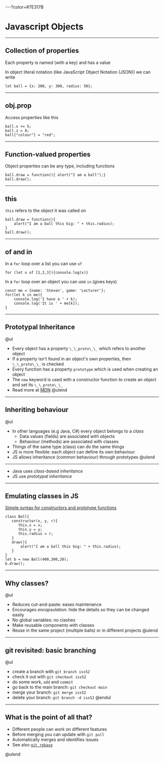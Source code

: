 ---?color=#7E317B

# Javascript Objects

---

## Collection of properties

Each property is named (with a key) and has a value

In object literal notation (like JavaScript Object Notation (JSON)) we can write

```
let ball = {x: 200, y: 300, radius: 50};
```

---

## obj.prop

Access properties like this

```
ball.x += 5;
ball.z = 8;
ball["colour"] = "red";

```

---

## Function-valued properties

Object properties can be any type, including functions

```
ball.draw = function(){ alert("I am a ball");}
ball.draw();
```

---

## this

`this` refers to the object it was called on

```
ball.draw = function(){
    alert("I am a ball this big: " + this.radius);
}
ball.draw();

```

---
## of and in

In a `for` loop over a list you can use `of`
```
for (let x of [1,2,3]){console.log(x)}
```

In a `for` loop over an object you can use `in` (gives keys)
```
const me = {name: 'Steven', game: 'Lecturer'};
for(let k in me){
    console.log('I have a ' + k);
    console.log('It is ' + me[k]);
}
```

---

## Prototypal Inheritance

@ul
- Every object has a property `\_\_proto\_\_` which refers to another object
- If a property isn't found in an object's own properties, then `\_\_proto\_\_` is checked
- Every function has a property `prototype` which is used when creating an object
- The `new` keyword is used with a constructor function to create an object and set its `\_\_proto\_\_`
- Read more at [MDN](https://developer.mozilla.org/en-US/docs/Web/JavaScript/Inheritance_and_the_prototype_chain)
@ulend

---

## Inheriting behaviour

@ul
- In other languages (e.g Java, C#) every object belongs to a *class*
    - Data values (fields) are associated with objects
    - Behaviour (methods) are associated with classes
- Things of the same type (class) can do the same things
- JS is more flexible: each object can define its own behaviour
- JS allows inheritance (common behaviour) through prototypes
@ulend

---

- Java uses *class-based inheritance*
- JS use *prototypal inheritance*


---

## Emulating classes in JS

[Simple syntax for constructors and prototype functions](https://developer.mozilla.org/en-US/docs/Web/JavaScript/Reference/Classes)

```
class Ball{
   constructor(x, y, r){
      this.x = x;
      this.y = y;
      this.radius = r;
   }
   draw(){
       alert("I am a ball this big: " + this.radius);
   }
}
let b = new Ball(400,300,20);
b.draw();

```

---

## Why classes?

@ul
- Reduces cut-and-paste: eases maintenance
- Encourages *encapsulation*: hide the details so they can be changed easily
- No global variables: no clashes
- Make reusable components with classes
- Reuse in the same project (multiple balls) or in different projects
@ulend

---

## git revisited: basic branching

@ul
- create a branch with `git branch iss52`
- check it out with `git checkout iss52`
- do some work, `add` and `commit`
- go back to the main branch: `git checkout main`
- merge your branch: `git merge iss52`
- delete your branch: `git branch -d iss52`
@endul

---

## What is the point of all that?

- Different people can work on different features
- Before merging you can update with `git pull`
- Automatically merges and identifies issues
- See also [`git rebase`](https://git-scm.com/book/en/v2/Git-Branching-Rebasing)

@ulend